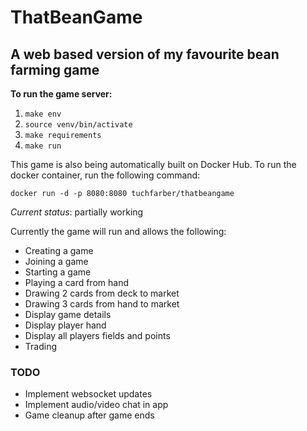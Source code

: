 # ThatBeanGame
## A web based version of my favourite bean farming game

**To run the game server:**
1. `make env`
2. `source venv/bin/activate`
3. `make requirements`
4. `make run`

This game is also being automatically built on Docker Hub. To run the docker container, run the following command:

`docker run -d -p 8080:8080 tuchfarber/thatbeangame`

*Current status*: partially working

Currently the game will run and allows the following:
* Creating a game
* Joining a game
* Starting a game
* Playing a card from hand
* Drawing 2 cards from deck to market
* Drawing 3 cards from hand to market
* Display game details
* Display player hand
* Display all players fields and points
* Trading

### TODO
* Implement websocket updates
* Implement audio/video chat in app
* Game cleanup after game ends